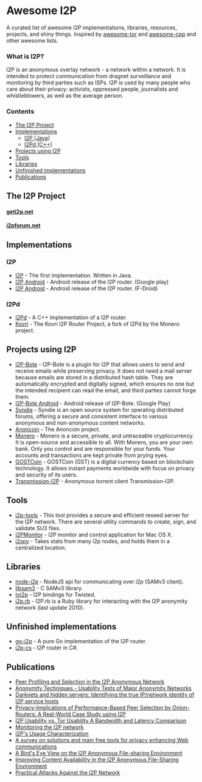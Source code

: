 # Awesome I2P

A curated list of awesome I2P implementations, libraries, resources, projects, and shiny things. Inspired by [awesome-tor](https://github.com/ajvb/awesome-tor) and [awesome-cpp](https://github.com/fffaraz/awesome-cpp) and other awesome lists.

### What is I2P?
I2P is an anonymous overlay network - a network within a network. It is intended to protect communication from dragnet surveillance and monitoring by third parties such as ISPs.
I2P is used by many people who care about their privacy: activists, oppressed people, journalists and whistleblowers, as well as the average person.


### Contents
- [The I2P Project](#the-i2p-project)
- [Implementations](#implementations)
    - [I2P (Java)](#i2p)
    - [I2Pd (C++)](#i2pd)
- [Projects using I2P](#projects-using-i2p)
- [Tools](#tools)
- [Libraries](#libraries)
- [Unfinished implementations](#unfinished-implementations)
- [Publications](#publications)


## The I2P Project

#### [geti2p.net](http://geti2p.net/)
#### [i2pforum.net](https://i2pforum.net/)

## Implementations

### I2P
* [I2P](https://github.com/i2p/i2p.i2p) - The first implementation. Written in Java.
* [I2P Android](https://play.google.com/store/apps/details?id=net.i2p.android) - Android release of the I2P router. (Google play)
* [I2P Android](https://f-droid.org/packages/net.i2p.android.router/) - Android release of the I2P router. (F-Droid)

### I2Pd
* [I2Pd](https://github.com/PurpleI2P/i2pd) - A C++ implementation of a I2P router.
* [Kovri](https://github.com/monero-project/kovri) - The Kovri I2P Router Project, a fork of I2Pd by the Monero project.

## Projects using I2P

* [I2P-Bote](https://i2pbote.xyz/) - I2P-Bote is a plugin for I2P that allows users to send and receive emails while preserving privacy. It does not need a mail server because emails are stored in a distributed hash table. They are automatically encrypted and digitally signed, which ensures no one but the intended recipient can read the email, and third parties cannot forge them.
* [I2P-Bote Android](https://play.google.com/store/apps/details?id=i2p.bote.android) - Android release of I2P-Bote. (Google Play)
* [Syndie](https://github.com/i2p/i2p.syndie) - Syndie is an open source system for operating distributed forums, offering a secure and consistent interface to various anonymous and non-anonymous content networks.
* [Anoncoin](https://anoncoin.net/) - The Anoncoin project.
* [Monero](https://getmonero.org/) - Monero is a secure, private, and untraceable cryptocurrency. It is open-source and accessible to all. With Monero, you are your own bank. Only you control and are responsible for your funds. Your accounts and transactions are kept private from prying eyes.
* [GOSTCoin](https://github.com/GOSTSec/gostcoin) - GOSTCoin (GST) is a digital currency based on blockchain technology. It allows instant payments worldwide with focus on privacy and security of its users.
* [Transmission-I2P](https://github.com/l-n-s/transmission-i2p) - Anonymous torrent client Transmission-I2P.

## Tools

* [i2p-tools](https://github.com/MDrollette/i2p-tools) - This tool provides a secure and efficient reseed server for the I2P network. There are several utility commands to create, sign, and validate SU3 files.
* [I2PMonitor](https://github.com/miximka/I2PMonitor) - I2P monitor and control application for Mac OS X.
* [i2spy](https://github.com/chris-barry/i2spy) - Takes stats from many i2p nodes, and holds them in a centralized location.

## Libraries

* [node-i2p](https://github.com/redhog/node-i2p) - NodeJS api for communicating over i2p (SAMv3 client).
* [libsam3](https://github.com/i2p/libsam3) - C SAMv3 library.
* [txi2p](https://github.com/str4d/txi2p) - I2P bindings for Twisted.
* [i2p.rb](https://github.com/dryruby/i2p.rb) - I2P.rb is a Ruby library for interacting with the I2P anonymity network (last update 2010).

## Unfinished implementations

* [go-i2p](https://github.com/hkparker/go-i2p) - A pure Go implementation of the I2P router.
* [i2p-cs](https://github.com/PeterZander/i2p-cs) - I2P router in C#.

## Publications

* [Peer Profiling and Selection in the I2P Anonymous Network](https://geti2p.net/_static/pdf/I2P-PET-CON-2009.1.pdf)
* [Anonymity Techniques - Usability Tests of Major Anonymity Networks](https://people.torproject.org/~karsten/petcon-proceedings-2009.1.pdf)
* [Darknets and hidden servers: Identifying the true IP/network identity of I2P service hosts](http://www.irongeek.com/downloads/Identifying%20the%20true%20IP%20of%20I2P%20service%20hosts.pdf)
* [Privacy-Implications of Performance-Based Peer Selection by Onion-Routers: A Real-World Case Study using I2P](https://gnunet.org/sites/default/files/herrmann2011mt.pdf)
* [I2P Usability vs. Tor Usability A Bandwidth and Latency Comparison](http://userpage.fu-berlin.de/~semu/docs/2011_seminar_ehlert_i2p.pdf)
* [Monitoring the I2P network](http://hal.inria.fr/inria-00632259/PDF/TMA2012-LNCS.pdf)
* [I2P's Usage Characterization](https://hal.inria.fr/hal-00744902/PDF/TMA2012-LNCS.pdf)
* [A survey on solutions and main free tools for privacy enhancing Web communications](https://www.freehaven.net/anonbib/cache/Ruiz-Martinez_2012.pdf)
* [A Bird's Eye View on the I2P Anonymous File-sharing Environment](http://hal.inria.fr/hal-00744919/PDF/A_Birda_s_Eye_View_on_the_I2P_Anonymous_0AFile-sharing_Environment_0A.pdf)
* [Improving Content Availability in the I2P Anonymous File-Sharing Environment](http://hal.inria.fr/hal-00744922/PDF/Improving_Content_Availability_in_the_I2P_0AAnonymous_File-Sharing_Environment_0A.pdf)
* [Practical Attacks Against the I2P Network](https://wwwcip.informatik.uni-erlangen.de/~spjsschl/i2p.pdf)





